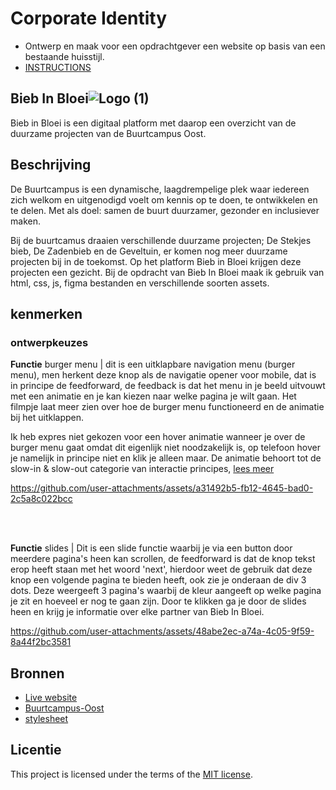 # Corporate Identity

- Ontwerp en maak voor een opdrachtgever een website op basis van een bestaande huisstijl.
- [INSTRUCTIONS](https://github.com/fdnd-task/look-and-feel-corporate-identity/blob/main/docs/INSTRUCTIONS.md)

## Bieb In Bloei![Logo (1)](https://github.com/user-attachments/assets/ec09d484-d12f-448e-b94a-bf76deaa058b)
Bieb in Bloei is een digitaal platform met daarop een overzicht van de duurzame projecten van de Buurtcampus Oost.

## Beschrijving
De Buurtcampus is een dynamische, laagdrempelige plek waar iedereen zich welkom en uitgenodigd voelt om kennis op te doen, te ontwikkelen en te delen. Met als doel: samen de buurt duurzamer, gezonder en inclusiever maken.

Bij de buurtcamus draaien verschillende duurzame projecten; De Stekjes bieb, De Zadenbieb en de Geveltuin, er komen nog meer duurzame projecten bij in de toekomst. Op het platform Bieb in Bloei krijgen deze projecten een gezicht. Bij de opdracht van Bieb In Bloei maak ik gebruik van html, css, js, figma bestanden en verschillende soorten assets.

## kenmerken 

### ontwerpkeuzes
**Functie** burger menu | dit is een uitklapbare navigation menu (burger menu), men herkent deze knop als de navigatie opener voor mobile, dat is in principe de feedforward, de feedback is dat het menu in je beeld uitvouwt met een animatie en je kan kiezen naar welke pagina je wilt gaan. Het filmpje laat meer zien over hoe de burger menu functioneerd en de animatie bij het uitklappen. 

Ik heb expres niet gekozen voor een hover animatie wanneer je over de burger menu gaat omdat dit eigenlijk niet noodzakelijk is, op telefoon hover je namelijk in principe niet en klik je alleen maar. De animatie behoort tot de slow-in & slow-out categorie van interactie principes, [lees meer](https://github.com/fdnd-task/the-startup-responsive-interactive-website/blob/main/docs/programming-user-interaction.md#opdracht-onderzoek-de-principes-30-minuten)

https://github.com/user-attachments/assets/a31492b5-fb12-4645-bad0-2c5a8c022bcc


<br><br>



**Functie** slides | Dit is een slide functie waarbij je via een button door meerdere pagina's heen kan scrollen, de feedforward is dat de knop tekst erop heeft staan met het woord 'next', hierdoor weet de gebruik dat deze knop een volgende pagina te bieden heeft, ook zie je onderaan de div 3 dots. Deze weergeeft 3 pagina's waarbij de kleur aangeeft op welke pagina je zit en hoeveel er nog te gaan zijn. Door te klikken ga je door de slides heen en krijg je informatie over elke partner van Bieb In Bloei.

https://github.com/user-attachments/assets/48abe2ec-a74a-4c05-9f59-8a44f2bc3581



## Bronnen
- [Live website](https://ofrqq.github.io/fix-the-flow-interactive-website/)
- [Buurtcampus-Oost](https://github.com/fdnd-agency/buurtcampus-oost/tree/design-challenge)
- [stylesheet](https://kimnikitaschijf.github.io/look-and-feel-styleguide/)
## Licentie

This project is licensed under the terms of the [MIT license](./LICENSE).
